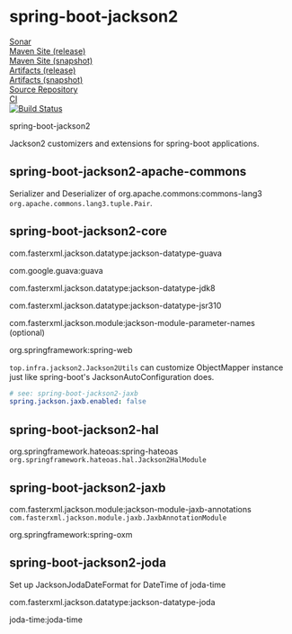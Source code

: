 # spring-boot-jackson2

[Sonar](https://sonarcloud.io/api/project_badges/measure?project=top.infra%3Aspring-boot-jackson2&metric=alert_status)  
[Maven Site (release)](https://cloud-ready.github.io/cloud-ready/release/build-docker/cloud-ready-parent/spring-boot-jackson2/index.html)  
[Maven Site (snapshot)](https://cloud-ready.github.io/cloud-ready/snapshot/build-docker/cloud-ready-parent/spring-boot-jackson2/index.html)  
[Artifacts (release)](https://oss.sonatype.org/content/repositories/releases/top/infra/spring-boot-jackson2/)  
[Artifacts (snapshot)](https://oss.sonatype.org/content/repositories/snapshots/top/infra/spring-boot-jackson2/)  
[Source Repository](https://github.com/cloud-ready/spring-boot-jackson2/tree/develop)  
[CI](https://travis-ci.org/cloud-ready/spring-boot-jackson2)  
[![Build Status](https://travis-ci.org/cloud-ready/spring-boot-jackson2.svg?branch=develop)](https://travis-ci.org/cloud-ready/spring-boot-jackson2)  


spring-boot-jackson2

Jackson2 customizers and extensions for spring-boot applications.


## spring-boot-jackson2-apache-commons

Serializer and Deserializer of org.apache.commons:commons-lang3
 `org.apache.commons.lang3.tuple.Pair`.


## spring-boot-jackson2-core

com.fasterxml.jackson.datatype:jackson-datatype-guava

com.google.guava:guava

com.fasterxml.jackson.datatype:jackson-datatype-jdk8

com.fasterxml.jackson.datatype:jackson-datatype-jsr310

com.fasterxml.jackson.module:jackson-module-parameter-names (optional)

org.springframework:spring-web


`top.infra.jackson2.Jackson2Utils` can customize ObjectMapper instance just like spring-boot's JacksonAutoConfiguration does.


```yaml
# see: spring-boot-jackson2-jaxb
spring.jackson.jaxb.enabled: false
```

## spring-boot-jackson2-hal

org.springframework.hateoas:spring-hateoas
 `org.springframework.hateoas.hal.Jackson2HalModule`


## spring-boot-jackson2-jaxb

com.fasterxml.jackson.module:jackson-module-jaxb-annotations
 `com.fasterxml.jackson.module.jaxb.JaxbAnnotationModule`

org.springframework:spring-oxm


## spring-boot-jackson2-joda

Set up JacksonJodaDateFormat for DateTime of joda-time

com.fasterxml.jackson.datatype:jackson-datatype-joda

joda-time:joda-time

